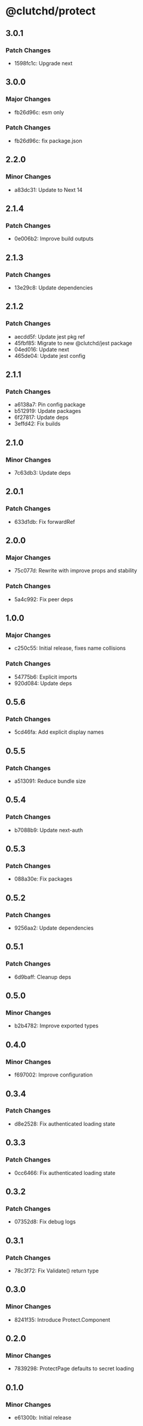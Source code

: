 # @clutchd/protect

## 3.0.1

### Patch Changes

- 1598fc1c: Upgrade next

## 3.0.0

### Major Changes

- fb26d96c: esm only

### Patch Changes

- fb26d96c: fix package.json

## 2.2.0

### Minor Changes

- a83dc31: Update to Next 14

## 2.1.4

### Patch Changes

- 0e006b2: Improve build outputs

## 2.1.3

### Patch Changes

- 13e29c8: Update dependencies

## 2.1.2

### Patch Changes

- aecdd5f: Update jest pkg ref
- 45fbf85: Migrate to new @clutchd/jest package
- 04ed016: Update next
- 465de04: Update jest config

## 2.1.1

### Patch Changes

- a6138a7: Pin config package
- b512919: Update packages
- 6f27817: Update deps
- 3effd42: Fix builds

## 2.1.0

### Minor Changes

- 7c63db3: Update deps

## 2.0.1

### Patch Changes

- 633d1db: Fix forwardRef

## 2.0.0

### Major Changes

- 75c077d: Rewrite with improve props and stability

### Patch Changes

- 5a4c992: Fix peer deps

## 1.0.0

### Major Changes

- c250c55: Initial release, fixes name collisions

### Patch Changes

- 54775b6: Explicit imports
- 920d084: Update deps

## 0.5.6

### Patch Changes

- 5cd46fa: Add explicit display names

## 0.5.5

### Patch Changes

- a513091: Reduce bundle size

## 0.5.4

### Patch Changes

- b7088b9: Update next-auth

## 0.5.3

### Patch Changes

- 088a30e: Fix packages

## 0.5.2

### Patch Changes

- 9256aa2: Update dependencies

## 0.5.1

### Patch Changes

- 6d9baff: Cleanup deps

## 0.5.0

### Minor Changes

- b2b4782: Improve exported types

## 0.4.0

### Minor Changes

- f697002: Improve configuration

## 0.3.4

### Patch Changes

- d8e2528: Fix authenticated loading state

## 0.3.3

### Patch Changes

- 0cc6466: Fix authenticated loading state

## 0.3.2

### Patch Changes

- 07352d8: Fix debug logs

## 0.3.1

### Patch Changes

- 78c3f72: Fix Validate() return type

## 0.3.0

### Minor Changes

- 8241f35: Introduce Protect.Component

## 0.2.0

### Minor Changes

- 7839298: ProtectPage defaults to secret loading

## 0.1.0

### Minor Changes

- e61300b: Initial release

